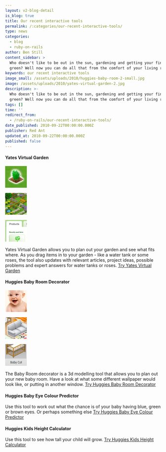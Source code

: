 ```yaml
---
layout: v2-blog-detail
is_blog: true
title: Our recent interactive tools
permalink: /:categories/our-recent-interactive-tools/
type: news
categories:
  - blog
  - ruby-on-rails
author: Ben Still
content_sidebar: >
  Who doesn't like to be out in the sun, gardening and getting your fingers all
  green? Well now you can do all that from the comfort of your living room!
keywords: our recent interactive tools
image_small: /assets/uploads/2010/huggies-baby-room-2-small.jpg
image: /assets/uploads/2010/yates-virtual-garden-2.jpg
description: >-
  Who doesn't like to be out in the sun, gardening and getting your fingers all
  green? Well now you can do all that from the comfort of your living room!
tags: []
time: ''
redirect_from:
  - /ruby-on-rails/our-recent-interactive-tools/
date_published: 2010-09-22T00:00:00.000Z
publisher: Red Ant
updated_at: 2010-09-22T00:00:00.000Z
published: false
---
```


#### Yates Virtual Garden

![Example 1](/assets/uploads/2010/yates-virtual-garden-1-thumb.jpg)

![Example 2](/assets/uploads/2010/yates-virtual-garden-2-thumb.jpg)

![Example 3](/assets/uploads/2010/yates-virtual-garden-3-thumb.jpg)

Yates Virtual Garden allows you to plan out your garden and see what fits where. As you drag items in to your garden - like a water tank or some roses, the tool also updates with relevant articles, project ideas, possible problems and expert answers for water tanks or roses. [Try Yates Virtual Garden](http://www.yates.com.au/garden-club/virtual-garden/)

#### Huggies Baby Room Decorator

![Example 1](/assets/uploads/2010/huggies-baby-room-1-thumb.jpg)

![Example 2](/assets/uploads/2010/huggies-baby-room-2-thumb.jpg)

![Example 3](/assets/uploads/2010/huggies-baby-room-3-thumb.jpg)

The Baby Room decorator is a 3d modelling tool that allows you to plan out your new baby room. Have a look at what some different wallpaper would look like, or putting in another window. [Try Huggies Baby Room Decorator](http://www.huggies.com.au/pregnancy/baby-nursery/baby-room-decorator)

#### Huggies Baby Eye Colour Predictor

Use this tool to work out what the chance is of your baby having blue, green or brown eyes. Or perhaps something else [Try Huggies Baby Eye Colour Predictor](https://www.huggies.com.au/pregnancy/early-stages/eye-colour)

#### Huggies Kids Height Calculator

Use this tool to see how tall your child will grow. [Try Huggies Kids Height Calculator](https://www.huggies.com.au/pregnancy/early-stages/height)
